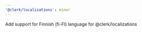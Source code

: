 ```yaml
---
'@clerk/localizations': minor
---
```


Add support for Finnish (fi-FI) language for @clerk/localizations
